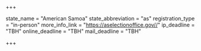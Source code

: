 +++

state_name = "American Samoa"
state_abbreviation = "as"
registration_type = "in-person"
more_info_link = "https://aselectionoffice.gov//"
ip_deadline = "TBH"
online_deadline = "TBH"
mail_deadline = "TBH"

+++